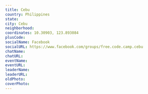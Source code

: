 ```yaml
---
title: Cebu
country: Philippines
state: 
city: Cebu
neighborhood: 
coordinates: 10.30903, 123.893084
plusCode:
socialName: Facebook
socialURL: https://www.facebook.com/groups/free.code.camp.cebu
chatName:
chatURL:
eventName:
eventURL:
leaderName:
leaderURL:
oldPhoto: 
coverPhoto:
---
```

